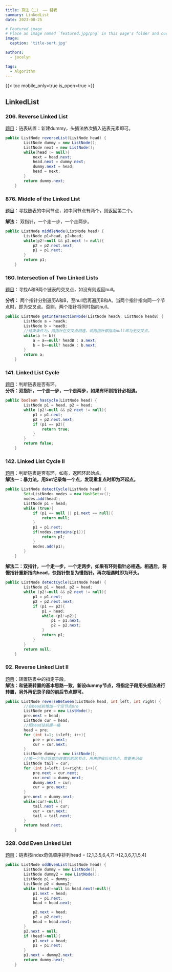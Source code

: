 ```yaml
---
title: 算法（二） —— 链表
summary: LinkedList
date: 2023-08-25

# Featured image
# Place an image named `featured.jpg/png` in this page's folder and customize its options here.
image:
  caption: 'title-sort.jpg'

authors:
  - jocelyn

tags:
  - Algorithm
---
```



{{< toc mobile_only=true is_open=true >}}


## LinkedList

### 206. Reverse Linked List
[题目](https://leetcode.com/problems/reverse-linked-list/description/)：链表转置：新建dummy，头插法依次插入链表元素即可。
```java
public ListNode reverseList(ListNode head) {
        ListNode dummy = new ListNode();
        ListNode next = new ListNode();
        while(head != null){
            next = head.next;
            head.next = dummy.next;
            dummy.next = head;
            head = next;
        }
        return dummy.next;
    }
```

### 876. Middle of the Linked List
[题目](https://leetcode.com/problems/middle-of-the-linked-list/description/)：寻找链表的中间节点，如中间节点有两个，则返回第二个。

**解法：** 双指针，一个走一步，一个走两步。
```java
public ListNode middleNode(ListNode head) {
        ListNode p1=head, p2=head;
        while(p2!=null && p2.next != null){
            p2 = p2.next.next;
            p1 = p1.next;
        }
        return p1;
    }
```
### 160. Intersection of Two Linked Lists
[题目](https://leetcode.com/problems/intersection-of-two-linked-lists/description/)：寻找A和B两个链表的交叉点，如没有则返回null。

**分析：** 两个指针分别遍历A和B，至null后再遍历B和A。当两个指针指向同一个节点时，即为交叉点。否则，两个指针将同时指向null。
```java
public ListNode getIntersectionNode(ListNode headA, ListNode headB) {
        ListNode a = headA;
        ListNode b = headB;
        //结束条件为，两指针在交叉点相遇，或两指针都指向null即为无交叉点。
        while(a != b){
            a = a==null? headB : a.next;
            b = b==null? headA : b.next;
        }
        return a;
    }
```

### 141. Linked List Cycle
[题目](https://leetcode.com/problems/linked-list-cycle/description/)：判断链表是否有环。<br>
**分析：双指针，一个走一步，一个走两步，如果有环则指针必相遇。**
```java
public boolean hasCycle(ListNode head) {
        ListNode p1 = head, p2 = head;
        while (p2!=null && p2.next != null){
            p1 = p1.next;
            p2 = p2.next.next;
            if (p1 == p2){
                return true;
            }
        }
        return false;
    }
```
### 142. Linked List Cycle II
[题目](https://leetcode.com/problems/linked-list-cycle-ii/description/)：判断链表是否有环，如有，返回环起始点。<br>
**解法一：暴力法，用Set记录每一个点，发现重复点时即为环起点。**
```java
public ListNode detectCycle(ListNode head) {
        Set<ListNode> nodes = new HashSet<>();
        nodes.add(head);
        ListNode p1 = head;
        while (true){
            if (p1 == null || p1.next == null){
                return null;
            }
            p1 = p1.next;
            if(nodes.contains(p1)){
                return p1;
            }
            nodes.add(p1);
        }
    }
```
**解法二：双指针，一个走一步，一个走两步，如果有环则指针必相遇。相遇后，将慢指针重新指向head，快指针恢复为慢指针。再次相遇时即为环头。**
```java
public ListNode detectCycle(ListNode head) {
        ListNode p1 = head, p2 = head;
        while (p2!=null && p2.next != null){
            p1 = p1.next;
            p2 = p2.next.next;
            if (p1 == p2){
                p1 = head;
                while (p1!=p2){
                    p1 = p1.next;
                    p2 = p2.next;
                }
                return p1;
            }
        }
        return null;
    }
```
### 92. Reverse Linked List II

[题目](https://leetcode.com/problems/reverse-linked-list-ii/description/)：转置链表中的指定子段。<br>**解法：和链表转置的基本思路一致，新设dummy节点，将指定子段用头插法进行转置，另外再记录子段的前后节点即可。**
```java
public ListNode reverseBetween(ListNode head, int left, int right) {
        //在head前增加一个空节点pre
        ListNode pre = new ListNode();
        pre.next = head;
        ListNode cur = head;
        //把head往前挪一格
        head = pre;
        for (int i=1; i<left; i++){
            pre = pre.next;
            cur = cur.next;
        }
        ListNode dummy = new ListNode();
        //第一个节点将成为转置后的尾节点，用来拼接后续节点，需要先记录
        ListNode tail = cur;
        for (int i=left; i<=right; i++){
            pre.next = cur.next;
            cur.next = dummy.next;
            dummy.next = cur;
            cur = pre.next;
        }
        pre.next = dummy.next;
        while(cur!=null){
            tail.next = cur;
            cur = cur.next;
            tail = tail.next;
        }
        return head.next;
    }
```

### 328. Odd Even Linked List
[题目](https://leetcode.com/problems/odd-even-linked-list/description/)：链表按index奇偶顺序排列head = [2,1,3,5,6,4,7]->[2,3,6,7,1,5,4]
```java
public ListNode oddEvenList(ListNode head) {
        ListNode dummy = new ListNode();
        ListNode dummy2 = new ListNode();
        ListNode p1 = dummy;
        ListNode p2 = dummy2;
        while (head!=null && head.next!=null){
            p1.next = head;
            p1 = p1.next;
            head = head.next;

            p2.next = head;
            p2 = p2.next;
            head = head.next;
        }
        p2.next = null;
        if (head!=null){
            p1.next = head;
            p1 = p1.next;
        }
        p1.next = dummy2.next;
        return dummy.next;
    }
```
